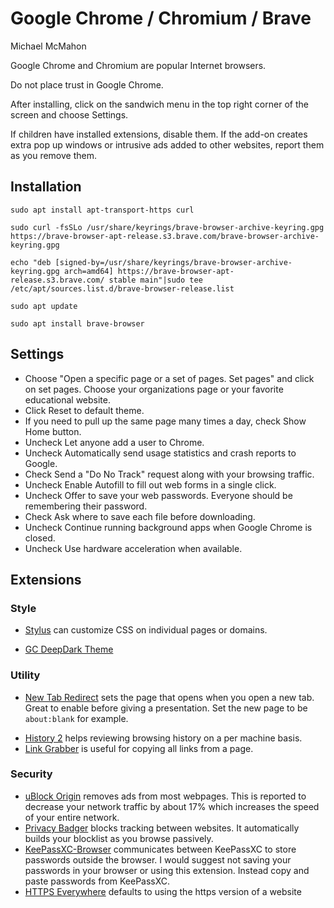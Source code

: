 # Google Chrome / Chromium / Brave

Michael McMahon

Google Chrome and Chromium are popular Internet browsers.

Do not place trust in Google Chrome.

After installing, click on the sandwich menu in the top right corner of the
screen and choose Settings.

If children have installed extensions, disable them.  If the add-on creates
extra pop up windows or intrusive ads added to other websites, report them as
you remove them.

## Installation

```
sudo apt install apt-transport-https curl

sudo curl -fsSLo /usr/share/keyrings/brave-browser-archive-keyring.gpg https://brave-browser-apt-release.s3.brave.com/brave-browser-archive-keyring.gpg

echo "deb [signed-by=/usr/share/keyrings/brave-browser-archive-keyring.gpg arch=amd64] https://brave-browser-apt-release.s3.brave.com/ stable main"|sudo tee /etc/apt/sources.list.d/brave-browser-release.list

sudo apt update

sudo apt install brave-browser
```

## Settings

- Choose "Open a specific page or a set of pages. Set pages" and click on set
  pages.  Choose your organizations page or your favorite educational website.
- Click Reset to default theme.
- If you need to pull up the same page many times a day, check Show Home button.
- Uncheck Let anyone add a user to Chrome.
- Uncheck Automatically send usage statistics and crash reports to Google.
- Check Send a "Do No Track" request along with your browsing traffic.
- Uncheck Enable Autofill to fill out web forms in a single click.
- Uncheck Offer to save your web passwords.  Everyone should be remembering
  their password.
- Check Ask where to save each file before downloading.
- Uncheck Continue running background apps when Google Chrome is closed.
- Uncheck Use hardware acceleration when available.

## Extensions

### Style

* [Stylus](https://chrome.google.com/webstore/detail/stylus/clngdbkpkpeebahjckkjfobafhncgmne)
  can customize CSS on individual pages or domains.
- [GC DeepDark Theme](https://chrome.google.com/webstore/detail/gc-deep-dark/gbkflacjgfkmilflednkmcogolnikmki)

### Utility
* [New Tab Redirect](https://chrome.google.com/webstore/detail/new-tab-redirect/icpgjfneehieebagbmdbhnlpiopdcmna)
  sets the page that opens when you open a new tab.  Great to enable before
  giving a presentation.  Set the new page to be `about:blank` for example.
- [History 2](https://chrome.google.com/webstore/detail/history-2/cahejgbbfgmlmjgdjlibphdjeldhagkp?utm_source=chrome-app-launcher-info-dialog)
  helps reviewing browsing history on a per machine basis.
- [Link Grabber](https://chrome.google.com/webstore/detail/link-grabber/caodelkhipncidmoebgbbeemedohcdma)
  is useful for copying all links from a page.

### Security
- [uBlock Origin](https://chrome.google.com/webstore/detail/ublock-origin/cjpalhdlnbpafiamejdnhcphjbkeiagm?hl=en)
  removes ads from most webpages.  This is reported to decrease your network
  traffic by about 17% which increases the speed of your entire network.
- [Privacy Badger](https://chrome.google.com/webstore/detail/privacy-badger/pkehgijcmpdhfbdbbnkijodmdjhbjlgp?hl=en-US)
  blocks tracking between websites.  It automatically builds your blocklist as
  you browse passively.
- [KeePassXC-Browser](https://chrome.google.com/webstore/detail/keepassxc-browser/oboonakemofpalcgghocfoadofidjkkk)
  communicates between KeePassXC to store passwords outside the browser.  I
  would suggest not saving your passwords in your browser or using this
  extension.  Instead copy and paste passwords from KeePassXC.
- [HTTPS Everywhere](https://www.eff.org/https-everywhere) defaults to using
  the https version of a website

